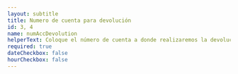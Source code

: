 ```yaml
---
layout: subtitle
title: Numero de cuenta para devolución
id: 3, 4
name: numAccDevolution
helperText: Coloque el número de cuenta a donde realizaremos la devolución de su dinero
required: true
dateCheckbox: false
hourCheckbox: false
---
```

